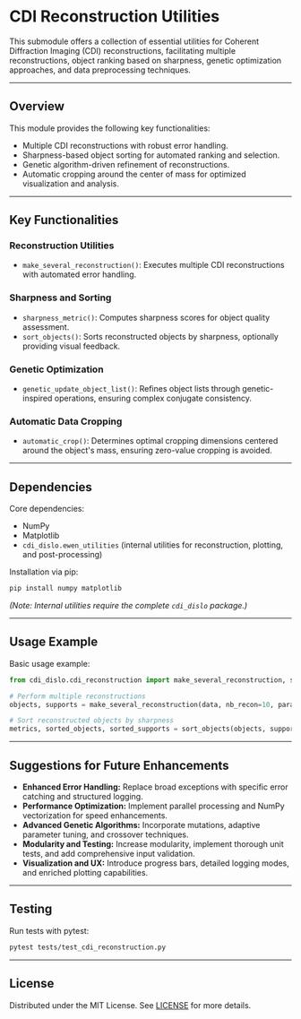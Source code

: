 # CDI Reconstruction Utilities

This submodule offers a collection of essential utilities for Coherent Diffraction Imaging (CDI) reconstructions, facilitating multiple reconstructions, object ranking based on sharpness, genetic optimization approaches, and data preprocessing techniques.

---

## Overview

This module provides the following key functionalities:

- Multiple CDI reconstructions with robust error handling.
- Sharpness-based object sorting for automated ranking and selection.
- Genetic algorithm-driven refinement of reconstructions.
- Automatic cropping around the center of mass for optimized visualization and analysis.

---

## Key Functionalities

### Reconstruction Utilities
- `make_several_reconstruction()`: Executes multiple CDI reconstructions with automated error handling.

### Sharpness and Sorting
- `sharpness_metric()`: Computes sharpness scores for object quality assessment.
- `sort_objects()`: Sorts reconstructed objects by sharpness, optionally providing visual feedback.

### Genetic Optimization
- `genetic_update_object_list()`: Refines object lists through genetic-inspired operations, ensuring complex conjugate consistency.

### Automatic Data Cropping
- `automatic_crop()`: Determines optimal cropping dimensions centered around the object's mass, ensuring zero-value cropping is avoided.

---

## Dependencies

Core dependencies:
- NumPy
- Matplotlib
- `cdi_dislo.ewen_utilities` (internal utilities for reconstruction, plotting, and post-processing)

Installation via pip:
```bash
pip install numpy matplotlib
```

*(Note: Internal utilities require the complete `cdi_dislo` package.)*

---

## Usage Example

Basic usage example:

```python
from cdi_dislo.cdi_reconstruction import make_several_reconstruction, sort_objects

# Perform multiple reconstructions
objects, supports = make_several_reconstruction(data, nb_recon=10, params_init=initial_params)

# Sort reconstructed objects by sharpness
metrics, sorted_objects, sorted_supports = sort_objects(objects, supports, plot=True)
```

---

## Suggestions for Future Enhancements

- **Enhanced Error Handling:** Replace broad exceptions with specific error catching and structured logging.
- **Performance Optimization:** Implement parallel processing and NumPy vectorization for speed enhancements.
- **Advanced Genetic Algorithms:** Incorporate mutations, adaptive parameter tuning, and crossover techniques.
- **Modularity and Testing:** Increase modularity, implement thorough unit tests, and add comprehensive input validation.
- **Visualization and UX:** Introduce progress bars, detailed logging modes, and enriched plotting capabilities.

---

## Testing

Run tests with pytest:
```bash
pytest tests/test_cdi_reconstruction.py
```

---

## License

Distributed under the MIT License. See [LICENSE](../../LICENSE) for more details.

